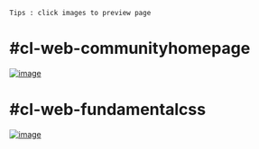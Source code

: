 `Tips : click images to preview page`
# #cl-web-communityhomepage 
<a href="https://anfastech.github.io/MTask-lvl5/cl-web-communityhomepage/" target="_blank" >![image](https://github.com/user-attachments/assets/8c0f5f9a-4f0d-4b5e-84c3-e50807093df6)</a>

# #cl-web-fundamentalcss
<a href="https://anfastech.github.io/MTask-lvl5/cl-web-fundamentalcss/" target="_blank" >![image](https://github.com/user-attachments/assets/097f2f0b-de61-4a28-a3b3-ee149cb8720f)</a>

